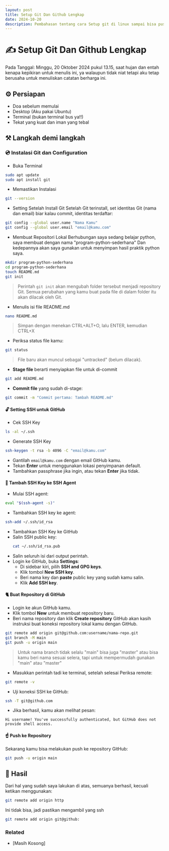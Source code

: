 ```yaml
---
layout: post
title: Setup Git Dan Github Lengkap
date: 2024-10-20
description: Pembahasan tentang cara Setup git di linux sampai bisa push ke github
---
```

# ✍️ Setup Git Dan Github Lengkap 
Pada Tanggal: Minggu, 20 Oktober 2024 pukul 13.15, saat hujan dan entah kenapa kepikiran untuk menulis ini, ya walaupun tidak niat tetapi aku tetap berusaha untuk menuliskan catatan berharga ini. 

## ⚙️ Persiapan
- Doa sebelum memulai
- Desktop (Aku pakai Ubuntu)
- Terminal (bukan terminal bus ya!!)
- Tekat yang kuat dan iman yang tebal

## ⚒️ Langkah demi langkah

### 💿 Instalasi Git dan Configuration 

- Buka Terminal
```bash
sudo apt update
sudo apt install git
```
- Memastikan Instalasi
```bash
git --version
```
- Setting Setelah Install Git
	Setelah Git terinstall, set identitas Git (nama dan email) biar kalau commit, identitas terdaftar:
```bash
git config --global user.name "Nama Kamu"
git config --global user.email "email@kamu.com"
```
- Membuat Repositori Lokal
	Berhubungan saya sedang belajar python, saya membuat dengan nama "program-python-sederhana" Dan kedepannya akan saya gunakan untuk menyimpan hasil praktik python saya.
```bash
mkdir program-python-sederhana
cd program-python-sederhana
touch README.md
git init
```
> Perintah `git init` akan mengubah folder tersebut menjadi repository Git. Semua perubahan yang kamu buat pada file di dalam folder itu akan dilacak oleh Git.
- Menulis isi file README.md
```bash
nano README.md
```
> Simpan dengan menekan CTRL+ALT+O, lalu ENTER, kemudian CTRL+X
- Periksa status file kamu:
```bash
git status
```
>   File baru akan muncul sebagai "untracked" (belum dilacak).
- **Stage file** berarti menyiapkan file untuk di-commit
```bash
git add README.md
```
- **Commit file** yang sudah di-stage:
```bash
git commit -m "Commit pertama: Tambah README.md"
```

#### 🔓 Setting SSH untuk GitHub

- Cek SSH Key
```bash
ls -al ~/.ssh
```
- Generate SSH Key
```bash
ssh-keygen -t rsa -b 4096 -C "email@kamu.com"
```
  - Gantilah `email@kamu.com` dengan email GitHub kamu.
  - Tekan **Enter** untuk menggunakan lokasi penyimpanan default.
  - Tambahkan passphrase jika ingin, atau tekan **Enter** jika tidak.

#### 🔑 **Tambah SSH Key ke SSH Agent**

- Mulai SSH agent:
```bash
eval "$(ssh-agent -s)"
```
- Tambahkan SSH key ke agent:
```bash
ssh-add ~/.ssh/id_rsa
```
- Tambahkan SSH Key ke GitHub
- Salin SSH public key:
   ```bash
   cat ~/.ssh/id_rsa.pub
   ```
- Salin seluruh isi dari output perintah.
- Login ke GitHub, buka **Settings**:
	- Di sidebar kiri, pilih **SSH and GPG keys**.
	- Klik tombol **New SSH key**.
	- Beri nama key dan **paste** public key yang sudah kamu salin.
	- Klik **Add SSH key**.

#### 🐈 Buat Repository di GitHub

- Login ke akun GitHub kamu.
- Klik tombol **New** untuk membuat repository baru.
- Beri nama repository dan klik **Create repository**
	GitHub akan kasih instruksi buat koneksi repository lokal kamu dengan GitHub.
```bash
git remote add origin git@github.com:username/nama-repo.git
git branch -M main
git push -u origin main
```
> Untuk nama branch tidak selalu "main" bisa juga "master" atau bisa kamu beri nama sesuai selera, tapi untuk mempermudah gunakan "main" atau "master" 
- Masukkan perintah tadi ke terminal, setelah selesai Periksa remote:
```bash
git remote -v
```
- Uji koneksi SSH ke GitHub:
```bash
ssh -T git@github.com
```
- Jika berhasil, kamu akan melihat pesan:
```
Hi username! You've successfully authenticated, but GitHub does not provide shell access.
```

#### ☝️ **Push ke Repository**

Sekarang kamu bisa melakukan push ke repository GitHub:
```bash
git push -u origin main
```
## 📃 Hasil 
Dari hal yang sudah saya lakukan di atas, semuanya berhasil, kecuali ketikan menggunakan:
```bash
git remote add origin http
```
Ini tidak bisa, jadi pastikan mengambil yang ssh
```bash
git remote add origin git@github:
```
### Related
- [Masih Kosong]